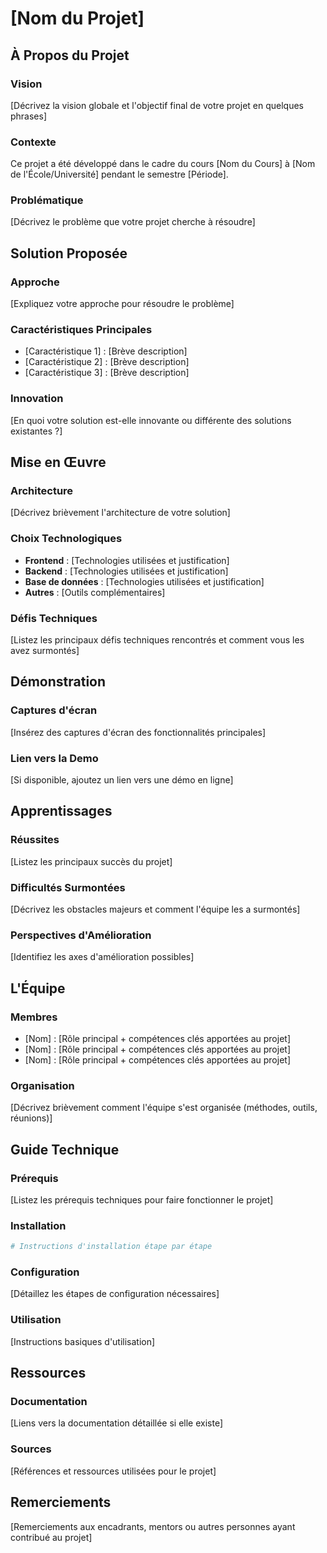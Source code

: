 # [Nom du Projet]

## À Propos du Projet

### Vision
[Décrivez la vision globale et l'objectif final de votre projet en quelques phrases]

### Contexte
Ce projet a été développé dans le cadre du cours [Nom du Cours] à [Nom de l'École/Université] pendant le semestre [Période].

### Problématique
[Décrivez le problème que votre projet cherche à résoudre]

## Solution Proposée

### Approche
[Expliquez votre approche pour résoudre le problème]

### Caractéristiques Principales
- [Caractéristique 1] : [Brève description]
- [Caractéristique 2] : [Brève description]
- [Caractéristique 3] : [Brève description]

### Innovation
[En quoi votre solution est-elle innovante ou différente des solutions existantes ?]

## Mise en Œuvre

### Architecture
[Décrivez brièvement l'architecture de votre solution]

### Choix Technologiques
- **Frontend** : [Technologies utilisées et justification]
- **Backend** : [Technologies utilisées et justification]
- **Base de données** : [Technologies utilisées et justification]
- **Autres** : [Outils complémentaires]

### Défis Techniques
[Listez les principaux défis techniques rencontrés et comment vous les avez surmontés]

## Démonstration

### Captures d'écran
[Insérez des captures d'écran des fonctionnalités principales]

### Lien vers la Demo
[Si disponible, ajoutez un lien vers une démo en ligne]

## Apprentissages

### Réussites
[Listez les principaux succès du projet]

### Difficultés Surmontées
[Décrivez les obstacles majeurs et comment l'équipe les a surmontés]

### Perspectives d'Amélioration
[Identifiez les axes d'amélioration possibles]

## L'Équipe

### Membres
- [Nom] : [Rôle principal + compétences clés apportées au projet]
- [Nom] : [Rôle principal + compétences clés apportées au projet]
- [Nom] : [Rôle principal + compétences clés apportées au projet]

### Organisation
[Décrivez brièvement comment l'équipe s'est organisée (méthodes, outils, réunions)]

## Guide Technique

### Prérequis
[Listez les prérequis techniques pour faire fonctionner le projet]

### Installation
```bash
# Instructions d'installation étape par étape
```

### Configuration
[Détaillez les étapes de configuration nécessaires]

### Utilisation
[Instructions basiques d'utilisation]

## Ressources

### Documentation
[Liens vers la documentation détaillée si elle existe]

### Sources
[Références et ressources utilisées pour le projet]

## Remerciements
[Remerciements aux encadrants, mentors ou autres personnes ayant contribué au projet]